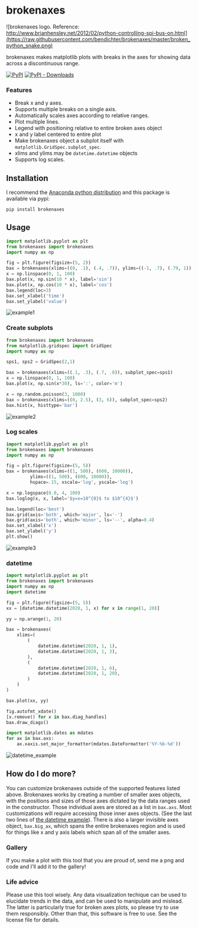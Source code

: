 # brokenaxes

![brokenaxes logo. Reference: http://www.brianhensley.net/2012/02/python-controlling-spi-bus-on.html](https://raw.githubusercontent.com/bendichter/brokenaxes/master/broken_python_snake.png)

brokenaxes makes matplotlib plots with breaks in the axes for showing data across a discontinuous range.

[![PyPI](https://img.shields.io/pypi/v/brokenaxes.svg?style=plastic)](https://pypi.python.org/pypi/brokenaxes)
[![PyPI - Downloads](https://img.shields.io/pypi/dm/brokenaxes.svg?color=purple&label=PyPi)](https://pypistats.org/packages/brokenaxes)

### Features
* Break x and y axes.
* Supports multiple breaks on a single axis.
* Automatically scales axes according to relative ranges.
* Plot multiple lines.
* Legend with positioning relative to entire broken axes object
* x and y label centered to entire plot
* Make brokenaxes object a subplot itself with `matplotlib.GridSpec.subplot_spec`.
* xlims and ylims may be `datetime.datetime` objects
* Supports log scales.

## Installation
I recommend the [Anaconda python distribution](http://continuum.io/downloads) and this package is available via pypi:
```
pip install brokenaxes
```

## Usage
```python
import matplotlib.pyplot as plt
from brokenaxes import brokenaxes
import numpy as np

fig = plt.figure(figsize=(5, 2))
bax = brokenaxes(xlims=((0, .1), (.4, .7)), ylims=((-1, .7), (.79, 1)), hspace=.05)
x = np.linspace(0, 1, 100)
bax.plot(x, np.sin(10 * x), label='sin')
bax.plot(x, np.cos(10 * x), label='cos')
bax.legend(loc=3)
bax.set_xlabel('time')
bax.set_ylabel('value')
```
![example1](https://raw.githubusercontent.com/bendichter/brokenaxes/master/example1.png)

### Create subplots

```python
from brokenaxes import brokenaxes
from matplotlib.gridspec import GridSpec
import numpy as np

sps1, sps2 = GridSpec(2,1)

bax = brokenaxes(xlims=((.1, .3), (.7, .8)), subplot_spec=sps1)
x = np.linspace(0, 1, 100)
bax.plot(x, np.sin(x*30), ls=':', color='m')

x = np.random.poisson(3, 1000)
bax = brokenaxes(xlims=((0, 2.5), (3, 6)), subplot_spec=sps2)
bax.hist(x, histtype='bar')
```
![example2](https://raw.githubusercontent.com/bendichter/brokenaxes/master/example2.png)

### Log scales

```python
import matplotlib.pyplot as plt
from brokenaxes import brokenaxes
import numpy as np

fig = plt.figure(figsize=(5, 5))
bax = brokenaxes(xlims=((1, 500), (600, 10000)),
	     ylims=((1, 500), (600, 10000)),
		 hspace=.15, xscale='log', yscale='log')

x = np.logspace(0.0, 4, 100)
bax.loglog(x, x, label='$y=x=10^{0}$ to $10^{4}$')

bax.legend(loc='best')
bax.grid(axis='both', which='major', ls='-')
bax.grid(axis='both', which='minor', ls='--', alpha=0.4)
bax.set_xlabel('x')
bax.set_ylabel('y')
plt.show()
```
![example3](https://raw.githubusercontent.com/bendichter/brokenaxes/master/example3.png)


### datetime
```python
import matplotlib.pyplot as plt
from brokenaxes import brokenaxes
import numpy as np
import datetime

fig = plt.figure(figsize=(5, 5))
xx = [datetime.datetime(2020, 1, x) for x in range(1, 20)]

yy = np.arange(1, 20)

bax = brokenaxes(
    xlims=(
        (
            datetime.datetime(2020, 1, 1),
            datetime.datetime(2020, 1, 3),
        ),
        (
            datetime.datetime(2020, 1, 6),
            datetime.datetime(2020, 1, 20),
        )
    )
)

bax.plot(xx, yy)

fig.autofmt_xdate()
[x.remove() for x in bax.diag_handles]
bax.draw_diags()

import matplotlib.dates as mdates
for ax in bax.axs:
    ax.xaxis.set_major_formatter(mdates.DateFormatter('%Y-%b-%d'))
```

![datetime_example](https://raw.githubusercontent.com/bendichter/brokenaxes/master/datetime_example.png)


## How do I do more?
You can customize brokenaxes outside of the supported features listed above. Brokenaxes works by creating a number of smaller axes objects, with the positions and sizes of those axes dictated by the data ranges used in the constructor. Those individual axes are stored as a list in `bax.axs`. Most customizations will require accessing those inner axes objects. (See the last two lines of [the datetime example](https://github.com/bendichter/brokenaxes#datetime)). There is also a larger invisible axes object, `bax.big_ax`, which spans the entire brokenaxes region and is used for things like x and y axis labels which span all of the smaller axes.


### Gallery
If you make a plot with this tool that you are proud of, send me a png and code and I'll add it to the gallery!

### Life advice
Please use this tool wisely. Any data visualization techique can be used to elucidate trends in the data, and can be used to manipulate and mislead. The latter is particularly true for broken axes plots, so please try to use them responsibly. Other than that, this software is free to use. See the license file for details.
